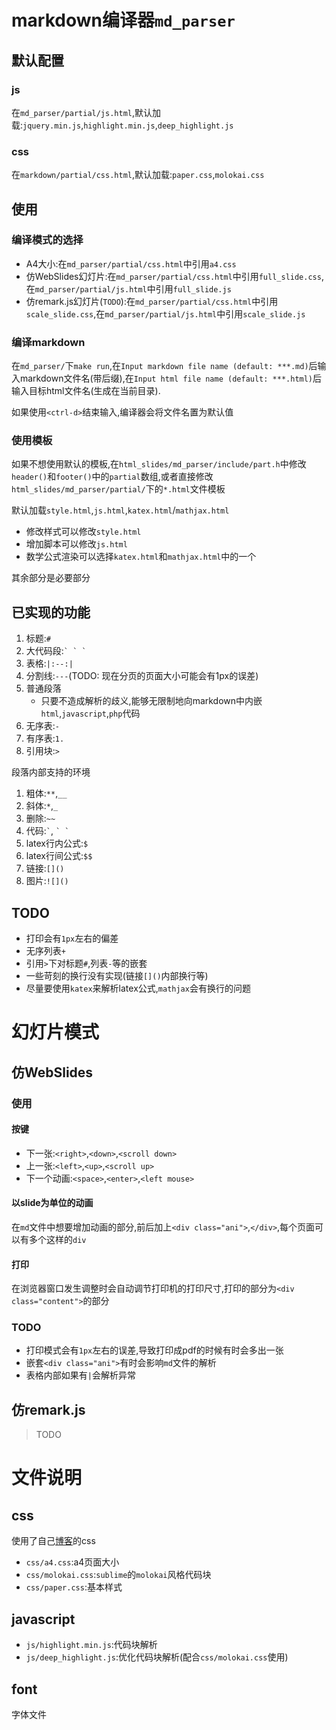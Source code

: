 # markdown编译器`md_parser`

## 默认配置

### js

在`md_parser/partial/js.html`,默认加载:`jquery.min.js`,`highlight.min.js`,`deep_highlight.js`

### css

在`markdown/partial/css.html`,默认加载:`paper.css`,`molokai.css`

## 使用

### 编译模式的选择

- A4大小:在`md_parser/partial/css.html`中引用`a4.css`
- 仿WebSlides幻灯片:在`md_parser/partial/css.html`中引用`full_slide.css`,在`md_parser/partial/js.html`中引用`full_slide.js`
- 仿remark.js幻灯片(`TODO`):在`md_parser/partial/css.html`中引用`scale_slide.css`,在`md_parser/partial/js.html`中引用`scale_slide.js`

### 编译markdown

在`md_parser/`下`make run`,在`Input markdown file name (default: ***.md)`后输入markdown文件名(带后缀),在`Input html file name (default: ***.html)`后输入目标html文件名(生成在当前目录).

如果使用`<ctrl-d>`结束输入,编译器会将文件名置为默认值

### 使用模板

如果不想使用默认的模板,在`html_slides/md_parser/include/part.h`中修改`header()`和`footer()`中的`partial`数组,或者直接修改`html_slides/md_parser/partial/`下的`*.html`文件模板

默认加载`style.html`,`js.html`,`katex.html`/`mathjax.html`

 - 修改样式可以修改`style.html`
 - 增加脚本可以修改`js.html`
 - 数学公式渲染可以选择`katex.html`和`mathjax.html`中的一个

其余部分是必要部分

## 已实现的功能

1. 标题:`#`
2. 大代码段:`` ` ` `  ``
3. 表格:`|:--:|`
4. 分割线:`---`(TODO: 现在分页的页面大小可能会有1px的误差)
5. 普通段落
    - 只要不造成解析的歧义,能够无限制地向markdown中内嵌`html`,`javascript`,`php`代码
6. 无序表:`-`
7. 有序表:`1.`
8. 引用块:`>`

段落内部支持的环境

1. 粗体:`**`,`__`
2. 斜体:`*`,`_`
3. 删除:`~~`
4. 代码:`` ` ``, `` ` ` ``
5. latex行内公式:`$`
6. latex行间公式:`$$`
7. 链接:`[]()`
8. 图片:`![]()`

## TODO

- 打印会有`1px`左右的偏差
- 无序列表`+`
- 引用`>`下对标题`#`,列表`-`等的嵌套
- 一些苛刻的换行没有实现(链接`[]()`内部换行等)
- 尽量要使用`katex`来解析latex公式,`mathjax`会有换行的问题

# 幻灯片模式

## 仿WebSlides

### 使用

#### 按键

- 下一张:`<right>`,`<down>`,`<scroll down>`
- 上一张:`<left>`,`<up>`,`<scroll up>`
- 下一个动画:`<space>`,`<enter>`,`<left mouse>`

#### 以slide为单位的动画

在`md`文件中想要增加动画的部分,前后加上`<div class="ani">`,`</div>`,每个页面可以有多个这样的`div`

#### 打印

在浏览器窗口发生调整时会自动调节打印机的打印尺寸,打印的部分为`<div class="content">`的部分

### TODO

- 打印模式会有`1px`左右的误差,导致打印成pdf的时候有时会多出一张
- 嵌套`<div class="ani">`有时会影响`md`文件的解析
- 表格内部如果有`|`会解析异常

## 仿remark.js

> TODO

# 文件说明

## css

使用了自己[博客](https://niabie.github.io)的css

- `css/a4.css`:a4页面大小
- `css/molokai.css`:`sublime`的`molokai`风格代码块
- `css/paper.css`:基本样式

## javascript

- `js/highlight.min.js`:代码块解析
- `js/deep_highlight.js`:优化代码块解析(配合`css/molokai.css`使用)

## font

字体文件
